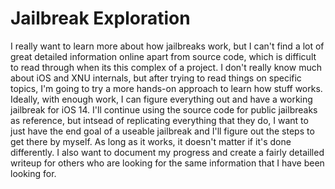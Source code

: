 # Jailbreak Exploration

I really want to learn more about how jailbreaks work, but I can't find a lot of great detailed information online apart from source code, which is difficult to read through when its this complex of a project. I don't really know much about iOS and XNU internals, but after trying to read things on specific topics, I'm going to try a more hands-on approach to learn how stuff works. Ideally, with enough work, I can figure everything out and have a working jailbreak for iOS 14. I'll continue using the source code for public jailbreaks as reference, but intsead of replicating everything that they do, I want to just have the end goal of a useable jailbreak and I'll figure out the steps to get there by myself. As long as it works, it doesn't matter if it's done differently. I also want to document my progress and create a fairly detailled writeup for others who are looking for the same information that I have been looking for.
